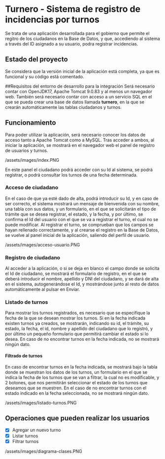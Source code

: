 # Turnero - Sistema de registro de incidencias por turnos
Se trata de una aplicación desarrollada para el gobierno que permite el regitro de los ciudadanos en la Base de Datos,
y que, accediendo al sistema a través del ID asignado a su usuario, podra registrar incidencias.

## Estado del proyecto
Se considera que la versión inicial de la aplicación está completa, ya que es funcional
y su código está comentado.

##Requisitos del entorno de desarrollo para la integración
Será necesario contar con OpenJDK17, Apache Tomcat 9.0.83 y al menos un navegador web.
También será necesario contar con acceso a un servicio SQL en el que se pueda crear una 
base de datos llamada **turnero**, en la que se crearán automáticamente las tablas ciudadanos
y turnos.

## Funcionamiento
Para poder utilizar la aplicación, será necesario conocer los datos de acceso tanto a Apache 
Tomcat como a MySQL. Tras acceder a ambos, al iniciar la aplicación, se mostrará en el 
navegador web el panel de registro de usuarios y turnos.

/assets/images/index.PNG

En este panel el ciudadano podrá acceder con su Id al sistema, se podrá registrar, o
podrá consultar los turnos de una fecha determinada.

### Acceso de ciudadano
En el caso de que ya esté dado de alta, podrá introducir su Id, y en caso de ser correcto, 
el sistema mostrará un mensaje de bienvenida con su nombre, una tabla con sus datos,
y un formulario, en el que se solicitarán el tipo de trámite que se desea registrar, el 
estado, y la fecha, y por último, se confirma el Id del usuario con el que se va a registrar
el turno, el cual no se puede modificar.
Al registrar el turno, se comprueban que los campos se hayan rellenado correctamente, y 
al crearse el registro en la Base de Datos, se vuelve al panel inicial de la aplicación,
saliendo del perfil de usuario.

/assets/images/acceso-usuario.PNG

### Registro de ciudadano
Al acceder a la aplicación, o si se deja en blanco el campo donde se solicita el Id de 
ciudadano, se mostrará el formulario de registro, en el que se deberá introducir el nombre,
apellido y DNI del ciudadano, y se dará de alta en el sistema, autogenerándose el Id, 
y mostrándose junto al resto de datos automáticamente al pulsar en Enviar.

### Listado de turnos
Para mostrar los turnos registrados, es necesario que se especifique la fecha de la que se 
desean mostrar los turnos. Si en la fecha indicada existen turnos ya creados, se mostrarán, 
indicando su id, el trámite, su estado, la fecha, el id, nombre y apellido del ciudadano que
lo registró, y por último un pequeño formulario que permitirá cambiar el estado si lo desea.
En caso de no encontrar turnos en la fecha indicada, no se mostrará ningún dato.

#### Filtrado de turnos
En caso de encontrar turnos en la fecha indicada, se mostrará bajo la tabla donde se muestran
los datos de los turnos, un formulario en el que se indica la fecha de los turnos que se van 
a filtrar, la cual no es modificable, y 2 botones, que nos permitirán seleccionar el estado
de los turnos que deseamos que se muestren. En el caso de no encontrar turnos con el estado 
indicado en la fecha seleccionada, no se mostrará ningún dato.

/assets/images/listado-turnos.PNG

## Operaciones que pueden realizar los usuarios
- [x] Agregar un nuevo turno
- [x] Listar turnos
- [x] Filtrar turnos

/assets/images/diagrama-clases.PNG